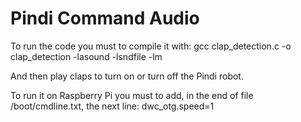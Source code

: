 # Pindi Command Audio

To run the code you must to compile it with:
gcc clap_detection.c -o clap_detection -lasound -lsndfile -lm

And then play claps to turn on or turn off the Pindi robot.

To run it on Raspberry Pi you must to add, in the end of file /boot/cmdline.txt, the next line:
dwc_otg.speed=1
